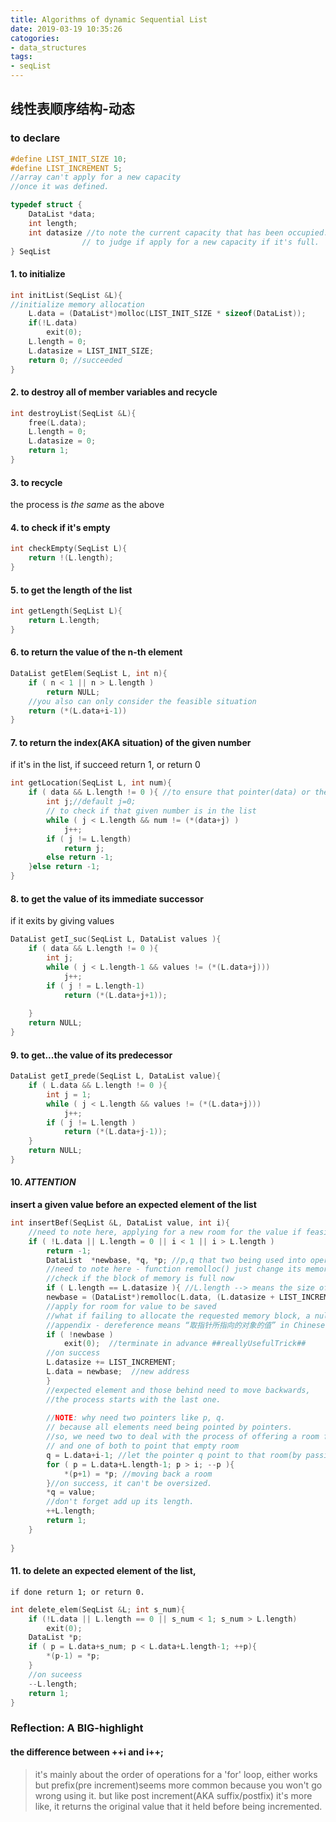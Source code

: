```yaml
---
title: Algorithms of dynamic Sequential List
date: 2019-03-19 10:35:26
catogories: 
- data_structures
tags: 
- seqList
---
```



## 线性表顺序结构-动态

### to declare

``` C
#define LIST_INIT_SIZE 10;
#define LIST_INCREMENT 5;
//array can't apply for a new capacity
//once it was defined.

typedef struct {
    DataList *data;
    int length;
    int datasize //to note the current capacity that has been occupied.
                // to judge if apply for a new capacity if it's full.   
} SeqList
```



<!--more-->



#### 1. to initialize


``` C
int initList(SeqList &L){
//initialize memory allocation
    L.data = (DataList*)molloc(LIST_INIT_SIZE * sizeof(DataList));
    if(!L.data)
        exit(0);
    L.length = 0;
    L.datasize = LIST_INIT_SIZE;
    return 0; //succeeded   
}
```


#### 2. to destroy all of member variables and recycle

``` C
int destroyList(SeqList &L){
    free(L.data);
    L.length = 0;
    L.datasize = 0;
    return 1;
}
```


#### 3. to recycle 
the process is *the same* as the above

#### 4. to check if it's empty

``` C
int checkEmpty(SeqList L){
    return !(L.length);
}
```

#### 5. to get the length of the list

``` C
int getLength(SeqList L){
    return L.length;
}
```

#### 6. to return the value of the n-th element 

``` C
DataList getElem(SeqList L, int n){
    if ( n < 1 || n > L.length )
        return NULL;
    //you also can only consider the feasible situation
    return (*(L.data+i-1))
}
```

#### 7. to return the index(AKA situation) of the given number 
if it's in the list, if succeed return 1, or return 0

``` C
int getLocation(SeqList L, int num){
    if ( data && L.length != 0 ){ //to ensure that pointer(data) or the list is not NULL
        int j;//default j=0;
        // to check if that given number is in the list
        while ( j < L.length && num != (*(data+j) )
            j++;
        if ( j != L.length)
            return j;
        else return -1;
    }else return -1;
}
```

#### 8. to get the value of its immediate successor
if it exits by giving values

``` C
DataList getI_suc(SeqList L, DataList values ){
    if ( data && L.length != 0 ){
        int j;
        while ( j < L.length-1 && values != (*(L.data+j)))
            j++;
        if ( j ! = L.length-1)
            return (*(L.data+j+1));
    
    }
    return NULL;
}
```

#### 9. to get...the value of its predecessor

``` C
DataList getI_prede(SeqList L, DataList value){
    if ( L.data && L.length != 0 ){
        int j = 1;
        while ( j < L.length && values != (*(L.data+j)))
            j++;
        if ( j != L.length )
            return (*(L.data+j-1));
    }
    return NULL;
}
```

#### 10. *ATTENTION*  
**insert a given value before an expected element of the list**

``` C
int insertBef(SeqList &L, DataList value, int i){
    //need to note here, applying for a new room for the value if feasible**
    if ( !L.data || L.length = 0 || i < 1 || i > L.length )
        return -1;      
        DataList  *newbase, *q, *p; //p,q that two being used into operation of putting backward other elements  
        //need to note here - function remolloc() just change its memory size(AKA resize the memory block), doesn't change its values that inside the original memory. 
        //check if the block of memory is full now
        if ( L.length == L.datasize ){ //L.length --> means the size of memory using now
        newbase = (DataList*)remolloc(L.data, (L.datasize + LIST_INCREMENT)*(sizeof(DataList)));
        //apply for room for value to be saved
        //what if failing to allocate the requested memory block, a null pointer is returned
        //appendix - dereference means “取指针所指向的对象的值” in Chinese. (AKA star sign(*))
        if ( !newbase )
            exit(0);  //terminate in advance ##reallyUsefulTrick##
        //on success
        L.datasize += LIST_INCREMENT;
        L.data = newbase;  //new address
        }
        //expected element and those behind need to move backwards,
        //the process starts with the last one.
        
        //NOTE: why need two pointers like p, q.
        // because all elements need being pointed by pointers.
        //so, we need two to deal with the process of offering a room for that value waiting to insert
        // and one of both to point that empty room
        q = L.data+i-1; //let the pointer q point to that room(by passing on the address)
        for ( p = L.data+L.length-1; p > i; --p ){
            *(p+1) = *p; //moving back a room   
        }//on success, it can't be oversized.
        *q = value;
        //don't forget add up its length.
        ++L.length;
        return 1;   
    }
        
}
```

#### 11. to delete an expected element of the list,
    if done return 1; or return 0.

```C
int delete_elem(SeqList &L; int s_num){
    if (!L.data || L.length == 0 || s_num < 1; s_num > L.length)
        exit(0);
    DataList *p;
    if ( p = L.data+s_num; p < L.data+L.length-1; ++p){
        *(p-1) = *p;
    }
    //on suceess
    --L.length;
    return 1;
}
```

### Reflection: A BIG-highlight

#### the difference between ++i and i++;

>it's mainly about the order of operations
for a 'for' loop, either works
but prefix(pre increment)seems more common
because you won't go wrong using it.
but
like post increment(AKA suffix/postfix)
it's more like, it returns the original value that it held before being incremented.


